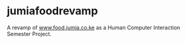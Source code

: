 # jumiafoodrevamp

A revamp of www.food.jumia.co.ke as a Human Computer Interaction Semester Project.
